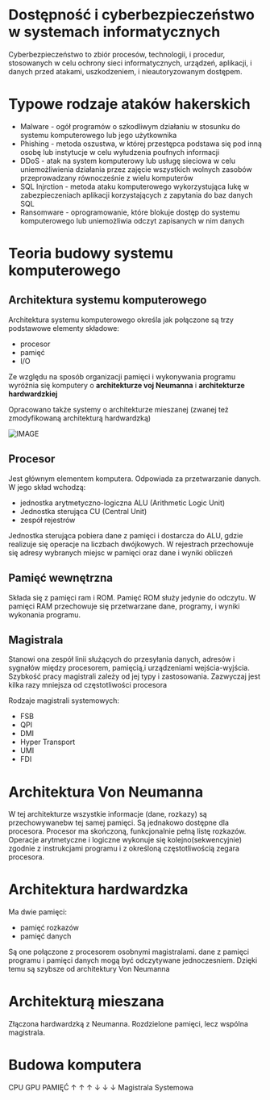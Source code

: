# Dostępność i cyberbezpieczeństwo w systemach informatycznych
Cyberbezpieczeństwo to zbiór procesów, technologii, i procedur, stosowanych w celu ochrony sieci informatycznych, urządzeń, aplikacji, i danych przed atakami, uszkodzeniem, i nieautoryzowanym dostępem.
# Typowe rodzaje ataków hakerskich
- Malware - ogół programów o szkodliwym działaniu w stosunku do systemu komputerowego lub jego użytkownika
- Phishing - metoda oszustwa, w której przestępca podstawa się pod inną osobę lub instytucje w celu wyłudzenia poufnych informacji
- DDoS - atak na system komputerowy lub usługę sieciowa w celu uniemożliwienia działania przez zajęcie wszystkich wolnych zasobów przeprowadzany równocześnie z wielu komputerów
- SQL Injrction - metoda ataku komputerowego wykorzystująca lukę w zabezpieczeniach aplikacji korzystających z zapytania do baz danych SQL
- Ransomware - oprogramowanie, które blokuje dostęp do systemu komputerowego lub uniemożliwia odczyt zapisanych w nim danych

# Teoria budowy systemu komputerowego 
## Architektura systemu komputerowego
Architektura systemu komputerowego określa jak połączone są trzy podstawowe elementy składowe:
- procesor
- pamięć 
- I/O

Ze względu na sposób organizacji pamięci i wykonywania programu wyróżnia się komputery o **architekturze voj Neumanna** i **architekturze hardwardzkiej**

Opracowano także systemy o architekturze mieszanej (zwanej też zmodyfikowaną architekturą hardwardzką)

![IMAGE](https://encrypted-tbn0.gstatic.com/images?q=tbn:ANd9GcSrWHzIPHNtD9Dov67vhz0dH4YbCU7pxak55g&usqp=CAU)

## Procesor
Jest głównym elementem komputera. Odpowiada za przetwarzanie danych. W jego skład wchodzą:
- jednostka arytmetyczno-logiczna ALU (Arithmetic Logic Unit)
- Jednostka sterująca CU (Central Unit)
- zespół rejestrów

Jednostka sterująca pobiera dane z pamięci i dostarcza do ALU, gdzie realizuje się operacje na liczbach dwójkowych. W rejestrach przechowuje się adresy wybranych miejsc w pamięci oraz dane i wyniki obliczeń 

## Pamięć wewnętrzna
Składa się z pamięci ram i ROM. Pamięć ROM służy jedynie do odczytu. W pamięci RAM przechowuje się przetwarzane dane, programy, i wyniki wykonania programu.

## Magistrala
Stanowi ona zespół linii służących do przesyłania danych, adresów i sygnałów między procesorem, pamięcią,i urządzeniami wejścia-wyjścia. Szybkość pracy magistrali zależy od jej typy i zastosowania. Zazwyczaj jest kilka razy mniejsza od częstotliwości procesora

Rodzaje magistrali systemowych:
- FSB
- QPI
- DMI
- Hyper Transport
- UMI
- FDI

# Architektura Von Neumanna
W tej architekturze wszystkie informacje (dane, rozkazy) są przechowywanebw tej samej pamięci. Są jednakowo dostępne dla procesora. Procesor ma skończoną, funkcjonalnie pełną listę rozkazów. Operacje arytmetyczne i logiczne wykonuje się kolejno(sekwencyjnie) zgodnie z instrukcjami programu i z określoną częstotliwością zegara procesora.

# Architektura hardwardzka
 Ma dwie pamięci:
- pamięć rozkazów
- pamięć danych

Są one połączone z procesorem osobnymi magistralami. dane z pamięci programu i pamięci danych mogą być odczytywane jednoczesniem. Dzięki temu są szybsze od architektury Von Neumanna 

# Architekturą mieszana
Złączona hardwardzką z Neumanna. Rozdzielone pamięci, lecz wspólna magistrala.

# Budowa komputera
CPU  GPU  PAMIĘĆ
 ↑   ↑     ↑
 ↓   ↓     ↓
Magistrala Systemowa